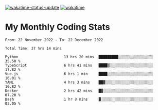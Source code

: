 [![wakatime-status-update](https://github.com/noopurphalak/noopurphalak/workflows/wakatime-status-update/badge.svg)](https://github.com/noopurphalak/noopurphalak/actions/workflows/main.yml)
[![wakatime](https://wakatime.com/badge/user/80ace140-ef40-4fdd-b8ed-f3be3d2e1aea.svg)](https://wakatime.com/@80ace140-ef40-4fdd-b8ed-f3be3d2e1aea)

# My Monthly Coding Stats

<!--START_SECTION:waka-->

```text
From: 22 November 2022 - To: 22 December 2022

Total Time: 37 hrs 14 mins

Python                     13 hrs 20 mins  █████████░░░░░░░░░░░░░░░░   35.50 %
TypeScript                 6 hrs 41 mins   ████▒░░░░░░░░░░░░░░░░░░░░   17.82 %
Vue.js                     6 hrs 1 min     ████░░░░░░░░░░░░░░░░░░░░░   16.01 %
YAML                       4 hrs 3 mins    ██▓░░░░░░░░░░░░░░░░░░░░░░   10.82 %
Docker                     2 hrs 42 mins   █▓░░░░░░░░░░░░░░░░░░░░░░░   07.20 %
Bash                       1 hr 8 mins     ▓░░░░░░░░░░░░░░░░░░░░░░░░   03.05 %
```

<!--END_SECTION:waka-->
